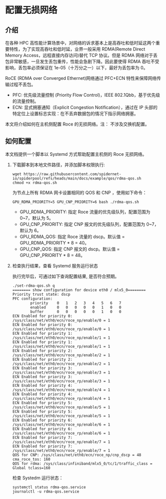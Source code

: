 # 配置无损网络

## 介绍

在各种 HPC 高性能计算场景中，对网络的诉求基本上是高吞吐和低时延这两个重要特性，为了实现高吞吐和低时延，业界一般采用 RDMA(Remote Direct Memory Access，远程直接内存访问)替代 TCP 协议。但是 RDMA 网络对于丢包非常敏感，一旦发生丢包重传，性能会急剧下降。因此要使得 RDMA 吞吐不受影响，丢包率必须保证在 1e-05（十万分之一）以下，最好为丢包率为 0。

RoCE (RDMA over Converged Ethernet)网络通过 PFC+ECN 特性来保障网络传输过程不丢包。

- PFC: 优先级流量控制 (Priority Flow Control)，IEEE 802.1Qbb，基于优先级的流量控制。
- ECN: 显式拥塞通知（Explicit Congestion Notification），通过在 IP 头部的特定位上设置标志实现：在不丢弃数据包的情况下指示网络拥塞。

本文将介绍如何在主机侧配置 Roce 的无损网络。注： 不涉及交换机配置。

## 如何配置

本文档提供一个脚本以 Systemd 方式帮助配置主机侧的 Roce 无损网络。

1. 下载脚本到本地文件路径，并添加脚本权限执行:


    ```shell
    wget https://raw.githubusercontent.com/spidernet-io/spiderpool/refs/heads/main/docs/example/qos/rdma-qos.sh
    chmod +x rdma-qos.sh 
    ```

    为节点上所有 RDMA 网卡设置相同的 QOS 和 CNP ，使用如下命令：

    ```shell
    GPU_RDMA_PRIORITY=5 GPU_CNP_PRIORITY=6 bash ./rdma-qos.sh
    ```

    - GPU_RDMA_PRIORITY: 指定 Roce 流量的优先级队列，配置范围为 0~7，默认为 5。
    - GPU_CNP_PRIORITY: 指定 CNP 报文的优先级队列，配置范围为 0~7，默认为 6。
    - GPU_RDMA_QOS: 指定 Roce 流量的 dscp。默认值 = GPU_RDMA_PRIORITY * 8 = 40。
    - GPU_CNP_QOS: 指定 CNP 报文的 dscp。默认值 = GPU_CNP_PRIORITY * 8 = 48。

2. 检查执行结果，查看 Systemd 服务运行状态

    执行完毕后，可通过如下查询配置结果, 是否符合预期。

    ```shell
    ./set-rdma-qos.sh q
    ======== show configuration for device eth0 / mlx5_0========
    Priority trust state: dscp
    PFC configuration:
            priority    0   1   2   3   4   5   6   7
            enabled     0   0   0   0   0   1   0   0   
            buffer      0   0   0   0   0   1   0   0   
    ECN Enabled for priority 0: /sys/class/net/eth0/ecn/roce_np/enable/0 = 1
    ECN Enabled for priority 0: /sys/class/net/eth0/ecn/roce_rp/enable/0 = 1
    ECN Enabled for priority 1: /sys/class/net/eth0/ecn/roce_np/enable/1 = 1
    ECN Enabled for priority 1: /sys/class/net/eth0/ecn/roce_rp/enable/1 = 1
    ECN Enabled for priority 2: /sys/class/net/eth0/ecn/roce_np/enable/2 = 1
    ECN Enabled for priority 2: /sys/class/net/eth0/ecn/roce_rp/enable/2 = 1
    ECN Enabled for priority 3: /sys/class/net/eth0/ecn/roce_np/enable/3 = 1
    ECN Enabled for priority 3: /sys/class/net/eth0/ecn/roce_rp/enable/3 = 1
    ECN Enabled for priority 4: /sys/class/net/eth0/ecn/roce_np/enable/4 = 1
    ECN Enabled for priority 4: /sys/class/net/eth0/ecn/roce_rp/enable/4 = 1
    ECN Enabled for priority 5: /sys/class/net/eth0/ecn/roce_np/enable/5 = 1
    ECN Enabled for priority 5: /sys/class/net/eth0/ecn/roce_rp/enable/5 = 1
    ECN Enabled for priority 6: /sys/class/net/eth0/ecn/roce_np/enable/6 = 1
    ECN Enabled for priority 6: /sys/class/net/eth0/ecn/roce_rp/enable/6 = 1
    ECN Enabled for priority 7: /sys/class/net/eth0/ecn/roce_np/enable/7 = 1
    ECN Enabled for priority 7: /sys/class/net/eth0/ecn/roce_rp/enable/7 = 1
    QOS for CNP: /sys/class/net/eth0/ecn/roce_np/cnp_dscp = 48
    cma_roce_tos: 160
    QOS for rdma: /sys/class/infiniband/mlx5_0/tc/1/traffic_class = Global tclass=160
    ```

    检查 Systedm 运行状态：
    
    ```shell
    systemctl status rdma-qos.service
    journalctl -u rdma-qos.service
    ```
